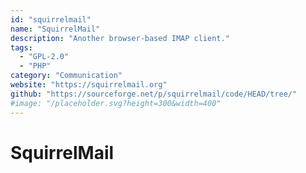 ```yaml
---
id: "squirrelmail"
name: "SquirrelMail"
description: "Another browser-based IMAP client."
tags:
  - "GPL-2.0"
  - "PHP"
category: "Communication"
website: "https://squirrelmail.org"
github: "https://sourceforge.net/p/squirrelmail/code/HEAD/tree/"
#image: "/placeholder.svg?height=300&width=400"
---
```


# SquirrelMail
